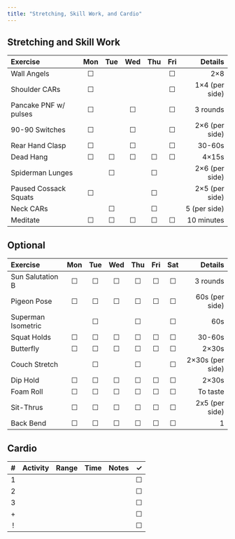 ```yaml
---
title: "Stretching, Skill Work, and Cardio"
---
```


## Stretching and Skill Work

| Exercise                  | Mon | Tue | Wed | Thu | Fri | Details                   |
|:------------|:-:|:-:|:-:|:-:|:-:|----------:|
| Wall Angels               | ☐   |     |     |     | ☐   | 2×8                       |
| Shoulder CARs             | ☐   |     |     |     | ☐   | 1×4 (per side)            |
| Pancake PNF w/ pulses     | ☐   |     | ☐   |     | ☐   | 3 rounds                  |
| 90-90 Switches            | ☐   |     | ☐   |     | ☐   | 2×6 (per side)            |
| Rear Hand Clasp           | ☐   |     | ☐   |     | ☐   | 30-60s                    |
| Dead Hang                 | ☐   | ☐   | ☐   | ☐   | ☐   | 4×15s                     |
| Spiderman Lunges          |     | ☐   |     | ☐   |     | 2×6 (per side)            |
| Paused Cossack Squats     | ☐   |     |     | ☐   |     | 2×5 (per side)            |
| Neck CARs                 |     | ☐   |     | ☐   |     | 5 (per side)              |
| Meditate                  | ☐   | ☐   | ☐   | ☐   | ☐   | 10 minutes                |

## Optional

| Exercise                  | Mon | Tue | Wed | Thu | Fri | Sat | Details                   |
|:------------|:-:|:-:|:-:|:-:|:-:|:-:|----------:|
| Sun Salutation B          | ☐   | ☐   | ☐   | ☐   | ☐   | ☐   | 3 rounds                  |
| Pigeon Pose               | ☐   | ☐   | ☐   | ☐   | ☐   | ☐   | 60s (per side)            |
| Superman Isometric        |     | ☐   |     | ☐   |     | ☐   | 60s                       |
| Squat Holds               | ☐   | ☐   | ☐   | ☐   | ☐   | ☐   | 30-60s                    |
| Butterfly                 | ☐   | ☐   | ☐   | ☐   | ☐   | ☐   | 2×30s                     |
| Couch Stretch             |     | ☐   |     | ☐   |     | ☐   | 2×30s (per side)          |
| Dip Hold                  | ☐   | ☐   | ☐   | ☐   | ☐   | ☐   | 2×30s                     |
| Foam Roll                 | ☐   | ☐   | ☐   | ☐   | ☐   | ☐   | To taste                  |
| Sit-Thrus                 | ☐   | ☐   | ☐   | ☐   | ☐   | ☐   | 2x5 (per side)            |
| Back Bend                 | ☐   | ☐   | ☐   | ☐   | ☐   | ☐   | 1                         |

## Cardio

| # | Activity      | Range | Time  | Notes                               | ✓ |
|:-:|:--------------|:------|:------|:------------------------------------|:-:|
| 1 |               |       |       |                                     | ☐ |
| 2 |               |       |       |                                     | ☐ |
| 3 |               |       |       |                                     | ☐ |
| + |               |       |       |                                     | ☐ |
| ! |               |       |       |                                     | ☐ |
